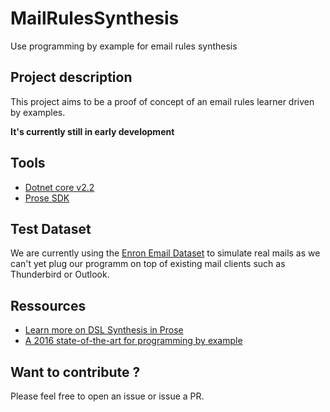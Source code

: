 # MailRulesSynthesis
Use programming by example for email rules synthesis

## Project description

This project aims to be a proof of concept of an email rules learner driven by examples. 

**It's currently still in early development**

## Tools

- [Dotnet core v2.2](https://dotnet.github.io/)
- [Prose SDK](https://microsoft.github.io/prose/)

## Test Dataset

We are currently using the [Enron Email Dataset](https://www.cs.cmu.edu/~./enron/) to simulate real mails as we can't yet plug our programm on top of existing mail clients such as Thunderbird or Outlook.

## Ressources

- [Learn more on DSL Synthesis in Prose](https://microsoft.github.io/prose/documentation/prose/usage/)
- [A 2016 state-of-the-art for programming by example](https://www.microsoft.com/en-us/research/wp-content/uploads/2017/10/program_synthesis_now.pdf)

## Want to contribute ?

Please feel free to open an issue or issue a PR.